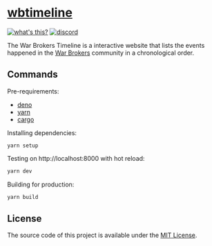# [wbtimeline](https://wbtimeline.web.app)

[![what's this?](https://img.shields.io/badge/what's_this%3F-grey?style=for-the-badge)](https://developomp.com/portfolio/wbtimeline)
[![discord](https://img.shields.io/badge/discord-5865F2?style=for-the-badge&logo=discord&logoColor=white)](https://discord.gg/aQqamSCUcS/)

The War Brokers Timeline is a interactive website that lists the events happened in the [War Brokers](https://warbrokers.io) community in a chronological order.

## Commands

Pre-requirements:

- [deno](https://deno.land)
- [yarn](https://yarnpkg.com)
- [cargo](https://doc.rust-lang.org/cargo)

Installing dependencies:

```
yarn setup
```

Testing on http://localhost:8000 with hot reload:

```bash
yarn dev
```

Building for production:

```bash
yarn build
```

## License

The source code of this project is available under the [MIT License](./LICENSE).
